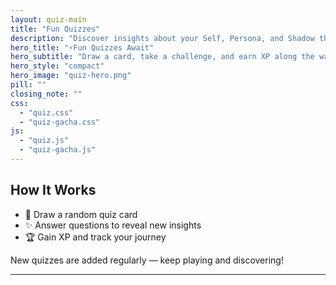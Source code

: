 ```yaml
---
layout: quiz-main
title: "Fun Quizzes"
description: "Discover insights about your Self, Persona, and Shadow through playful quizzes."
hero_title: "⚡Fun Quizzes Await"
hero_subtitle: "Draw a card, take a challenge, and earn XP along the way."
hero_style: "compact" 
hero_image: "quiz-hero.png"
pill: ""
closing_note: ""
css:
  - "quiz.css"
  - "quiz-gacha.css"
js:
  - "quiz.js"
  - "quiz-gacha.js"
---
```


## How It Works
- 🎴 Draw a random quiz card  
- ✨ Answer questions to reveal new insights  
- 🏆 Gain XP and track your journey  

New quizzes are added regularly — keep playing and discovering!

---

